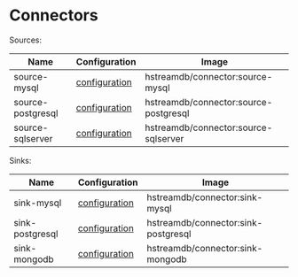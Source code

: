 # Connectors

Sources:

| Name              | Configuration                                                                                                   | Image                                 |
| ----------------- | --------------------------------------------------------------------------------------------------------------- | ------------------------------------- |
| source-mysql      | [configuration](https://github.com/hstreamdb/hstream-connectors/blob/main/docs/specs/source_mysql_spec.md)      | hstreamdb/connector:source-mysql      |
| source-postgresql | [configuration](https://github.com/hstreamdb/hstream-connectors/blob/main/docs/specs/source_postgresql_spec.md) | hstreamdb/connector:source-postgresql |
| source-sqlserver  | [configuration](https://github.com/hstreamdb/hstream-connectors/blob/main/docs/specs/source_sqlserver_spec.md)  | hstreamdb/connector:source-sqlserver  |

Sinks:

| Name            | Configuration                                                                                                 | Image                               |
| --------------- | ------------------------------------------------------------------------------------------------------------- | ----------------------------------- |
| sink-mysql      | [configuration](https://github.com/hstreamdb/hstream-connectors/blob/main/docs/specs/sink_mysql_spec.md)      | hstreamdb/connector:sink-mysql      |
| sink-postgresql | [configuration](https://github.com/hstreamdb/hstream-connectors/blob/main/docs/specs/sink_postgresql_spec.md) | hstreamdb/connector:sink-postgresql |
| sink-mongodb    | [configuration](https://github.com/hstreamdb/hstream-connectors/blob/main/docs/specs/sink_mongodb_spec.md)    | hstreamdb/connector:sink-mongodb    |
